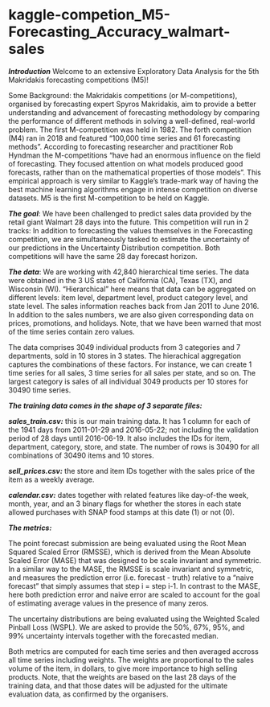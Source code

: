 # kaggle-competion_M5-Forecasting_Accuracy_walmart-sales

 ***Introduction***
Welcome to an extensive Exploratory Data Analysis for the 5th Makridakis forecasting competitions (M5)! 

Some Background: the Makridakis competitions (or M-competitions), organised by forecasting expert Spyros Makridakis, aim to provide a better understanding and advancement of forecasting methodology by comparing the performance of different methods in solving a well-defined, real-world problem. The first M-competition was held in 1982. The forth competition (M4) ran in 2018 and featured “100,000 time series and 61 forecasting methods”. According to forecasting researcher and practitioner Rob Hyndman the M-competitions “have had an enormous influence on the field of forecasting. They focused attention on what models produced good forecasts, rather than on the mathematical properties of those models”. This empirical approach is very similar to Kaggle’s trade-mark way of having the best machine learning algorithms engage in intense competition on diverse datasets. M5 is the first M-competition to be held on Kaggle.

***The goal***: We have been challenged to predict sales data provided by the retail giant Walmart 28 days into the future. This competition will run in 2 tracks: In addition to forecasting the values themselves in the Forecasting competition, we are simultaneously tasked to estimate the uncertainty of our predictions in the Uncertainty Distribution competition. Both competitions will have the same 28 day forecast horizon.

***The data***: We are working with 42,840 hierarchical time series. The data were obtained in the 3 US states of California (CA), Texas (TX), and Wisconsin (WI). “Hierarchical” here means that data can be aggregated on different levels: item level, department level, product category level, and state level. The sales information reaches back from Jan 2011 to June 2016. In addition to the sales numbers, we are also given corresponding data on prices, promotions, and holidays. Note, that we have been warned that most of the time series contain zero values.

The data comprises 3049 individual products from 3 categories and 7 departments, sold in 10 stores in 3 states. The hierachical aggregation captures the combinations of these factors. For instance, we can create 1 time series for all sales, 3 time series for all sales per state, and so on. The largest category is sales of all individual 3049 products per 10 stores for 30490 time series.

***The training data comes in the shape of 3 separate files:***

***sales_train.csv:*** this is our main training data. It has 1 column for each of the 1941 days from 2011-01-29 and 2016-05-22; not including the validation period of 28 days until 2016-06-19. It also includes the IDs for item, department, category, store, and state. The number of rows is 30490 for all combinations of 30490 items and 10 stores.

***sell_prices.csv:*** the store and item IDs together with the sales price of the item as a weekly average.

***calendar.csv:*** dates together with related features like day-of-the week, month, year, and an 3 binary flags for whether the stores in each state allowed purchases with SNAP food stamps at this date (1) or not (0).

***The metrics:***

The point forecast submission are being evaluated using the Root Mean Squared Scaled Error (RMSSE), which is derived from the Mean Absolute Scaled Error (MASE) that was designed to be scale invariant and symmetric. In a similar way to the MASE, the RMSSE is scale invariant and symmetric, and measures the prediction error (i.e. forecast - truth) relative to a “naive forecast” that simply assumes that step i = step i-1. In contrast to the MASE, here both prediction error and naive error are scaled to account for the goal of estimating average values in the presence of many zeros.

The uncertainy distributions are being evaluated using the Weighted Scaled Pinball Loss (WSPL). We are asked to provide the 50%, 67%, 95%, and 99% uncertainty intervals together with the forecasted median.

Both metrics are computed for each time series and then averaged accross all time series including weights. The weights are proportional to the sales volume of the item, in dollars, to give more importance to high selling products. Note, that the weights are based on the last 28 days of the training data, and that those dates will be adjusted for the ultimate evaluation data, as confirmed by the organisers.
